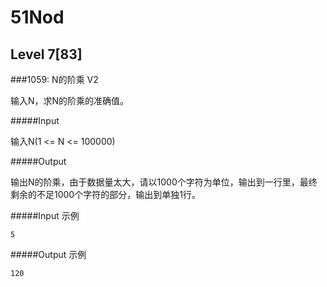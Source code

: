 # 51Nod

## Level 7[83]

###1059: N的阶乘 V2

输入N，求N的阶乘的准确值。

#####Input

输入N(1 <= N <= 100000)

#####Output

输出N的阶乘，由于数据量太大，请以1000个字符为单位，输出到一行里，最终剩余的不足1000个字符的部分，输出到单独1行。

#####Input 示例

    5

#####Output 示例

    120
